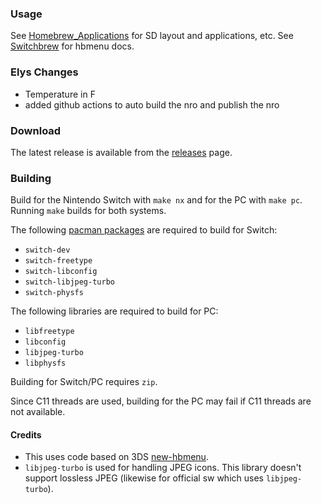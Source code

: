 ### Usage
See [Homebrew_Applications](https://switchbrew.org/wiki/Homebrew_Applications) for SD layout and applications, etc. See [Switchbrew](https://switchbrew.org/wiki/Homebrew_Menu) for hbmenu docs.

### Elys Changes 
* Temperature in F
* added github actions to auto build the nro and publish the nro

### Download
The latest release is available from the [releases](https://github.com/switchbrew/nx-hbmenu/releases/latest) page.

### Building
Build for the Nintendo Switch with ```make nx``` and for the PC with ```make pc```.
Running ```make``` builds for both systems.

The following [pacman packages](https://devkitpro.org/wiki/devkitPro_pacman) are required to build for Switch:
- `switch-dev`
- `switch-freetype`
- `switch-libconfig`
- `switch-libjpeg-turbo`
- `switch-physfs`

The following libraries are required to build for PC:
- `libfreetype`
- `libconfig`
- `libjpeg-turbo`
- `libphysfs`

Building for Switch/PC requires `zip`.

Since C11 threads are used, building for the PC may fail if C11 threads are not available.

#### Credits

* This uses code based on 3DS [new-hbmenu](https://github.com/fincs/new-hbmenu).
* `libjpeg-turbo` is used for handling JPEG icons. This library doesn't support lossless JPEG (likewise for official sw which uses `libjpeg-turbo`).
